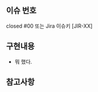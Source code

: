 <!-- 제목은 `[지라 이슈 키] 제목` 으로 작성 ex) [JIR-1] 지도 기능 -->

## 이슈 번호
closed #00
또는 Jira 이슈키
[JIR-XX]

## 구현내용

- 뭐 했다.


## 참고사항
